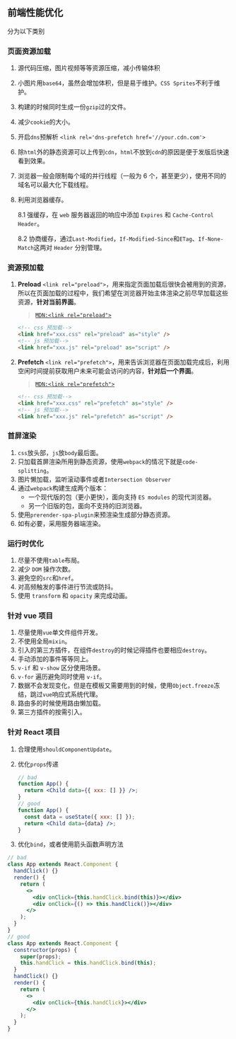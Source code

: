 ## 前端性能优化

分为以下类别

### 页面资源加载

1. 源代码压缩，图片视频等等资源压缩，减小传输体积
2. 小图片用`base64`，虽然会增加体积，但是易于维护。`CSS Sprites`不利于维护。
3. 构建的时候同时生成一份`gzip`过的文件。
4. 减少`cookie`的大小。
5. 开启`dns`预解析 `<link rel='dns-prefetch href='//your.cdn.com'>`
6. 除`html`外的静态资源可以上传到`cdn`，`html`不放到`cdn`的原因是便于发版后快速看到效果。
7. 浏览器一般会限制每个域的并行线程（一般为 6 个，甚至更少），使用不同的域名可以最大化下载线程。
8. 利用浏览器缓存。

   8.1 强缓存，在 `web` 服务器返回的响应中添加 `Expires` 和 `Cache-Control` `Header`。

   8.2 协商缓存，通过`Last-Modified`，`If-Modified-Since`和`ETag`、`If-None-Match`这两对 `Header` 分别管理。

### 资源预加载

1. **Preload** `<link rel="preload">`，用来指定页面加载后很快会被用到的资源，所以在页面加载的过程中，我们希望在浏览器开始主体渲染之前尽早加载这些资源，**针对当前界面**。

   > [`MDN:<link rel="preload">`](https://developer.mozilla.org/zh-CN/docs/Web/HTML/Preloading_content)

   ```html
   <!-- css 预加载-->
   <link href="xxx.css" rel="preload" as="style" />
   <!-- js 预加载-->
   <link href="xxx.js" rel="preload" as="script" />
   ```

2. **Prefetch** `<link rel="prefetch">`，用来告诉浏览器在页面加载完成后，利用空闲时间提前获取用户未来可能会访问的内容，**针对后一个界面**。

   > [`MDN:<link rel="prefetch">`](https://developer.mozilla.org/zh-CN/docs/Web/HTTP/Link_prefetching_FAQ)

   ```html
   <!-- css 预加载-->
   <link href="xxx.css" rel="prefetch" as="style" />
   <!-- js 预加载-->
   <link href="xxx.js" rel="prefetch" as="script" />
   ```

### 首屏渲染

1. `css`放头部，`js`放`body`最后面。
2. 只加载首屏渲染所用到静态资源，使用`webpack`的情况下就是`code-splitting`。
3. 图片懒加载，监听滚动事件或者`Intersection Observer`
4. 通过`webpack`构建生成两个版本：
   - 一个现代版的包（更小更快），面向支持 `ES modules` 的现代浏览器。
   - 另一个旧版的包，面向不支持的旧浏览器。
5. 使用`prerender-spa-plugin`来预渲染生成部分静态资源。
6. 如有必要，采用服务器端渲染。

### 运行时优化

1. 尽量不使用`table`布局。
2. 减少 `DOM` 操作次数。
3. 避免空的`src`和`href`。
4. 对高频触发的事件进行节流或防抖。
5. 使用 `transform` 和 `opacity` 来完成动画。

### 针对 vue 项目

1. 尽量使用`vue`单文件组件开发。
2. 不使用全局`mixin`。
3. 引入的第三方插件，在组件`destroy`的时候记得插件也要相应`destroy`。
4. 手动添加的事件等等同上。
5. `v-if` 和 `v-show` 区分使用场景。
6. `v-for` 遍历避免同时使用 `v-if`。
7. 数据不会发现变化，但是在模板又需要用到的时候，使用`Object.freeze`冻结，跳过`vue`响应式系统代理。
8. 路由多的时候使用路由懒加载。
9. 第三方插件的按需引入。

### 针对 React 项目

1. 合理使用`shouldComponentUpdate`。
2. 优化`props`传递

   ```jsx harmony
   // bad
   function App() {
     return <Child data={{ xxx: [] }} />;
   }
   // good
   function App() {
     const data = useState({ xxx: [] });
     return <Child data={data} />;
   }
   ```

3. 优化`bind`，或者使用箭头函数声明方法

```jsx harmony
// bad
class App extends React.Component {
  handClick() {}
  render() {
    return (
      <>
        <div onClick={this.handClick.bind(this)}></div>
        <div onClick={() => this.handClick()}></div>
      </>
    );
  }
}
// good
class App extends React.Component {
  constructor(props) {
    super(props);
    this.handClick = this.handClick.bind(this);
  }
  handClick() {}
  render() {
    return (
      <>
        <div onClick={this.handClick}></div>
      </>
    );
  }
}
```
